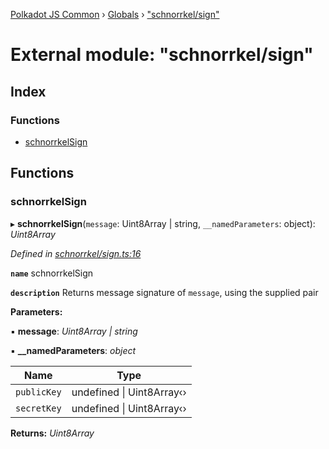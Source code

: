 [Polkadot JS Common](../README.md) › [Globals](../globals.md) › ["schnorrkel/sign"](_schnorrkel_sign_.md)

# External module: "schnorrkel/sign"

## Index

### Functions

* [schnorrkelSign](_schnorrkel_sign_.md#schnorrkelsign)

## Functions

###  schnorrkelSign

▸ **schnorrkelSign**(`message`: Uint8Array | string, `__namedParameters`: object): *Uint8Array*

*Defined in [schnorrkel/sign.ts:16](https://github.com/polkadot-js/common/blob/4ed09602/packages/util-crypto/src/schnorrkel/sign.ts#L16)*

**`name`** schnorrkelSign

**`description`** Returns message signature of `message`, using the supplied pair

**Parameters:**

▪ **message**: *Uint8Array | string*

▪ **__namedParameters**: *object*

Name | Type |
------ | ------ |
`publicKey` | undefined &#124; Uint8Array‹› |
`secretKey` | undefined &#124; Uint8Array‹› |

**Returns:** *Uint8Array*
